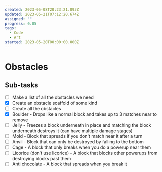 ```yaml
---
created: 2023-05-08T20:23:21.093Z
updated: 2023-05-21T07:12:20.674Z
assigned: ""
progress: 0.05
tags:
  - Code
  - Art
started: 2023-05-20T00:00:00.000Z
---
```


# Obstacles

## Sub-tasks

- [ ] Make a list of all the obstacles we need
- [x] Create an obstacle scaffold of some kind
- [ ] Create all the obstacles
- [x] Boulder - Drops like a normal block and takes up to 3 matches near to remove
- [ ] Jelly - Freezes a block underneath in place and matching the block underneath destroys it (can have multiple damage stages)
- [ ] Mold - Block that spreads if you don't match near it after a turn
- [ ] Anvil - Block that can only be destroyed by falling to the bottom
- [ ] Cage - A block that only breaks when you do a powerup near them
- [ ] Licorice (don't use licorice) - A block that blocks other powerups from destroying blocks past them
- [ ] Anti chocolate - A block that spreads when you break it
